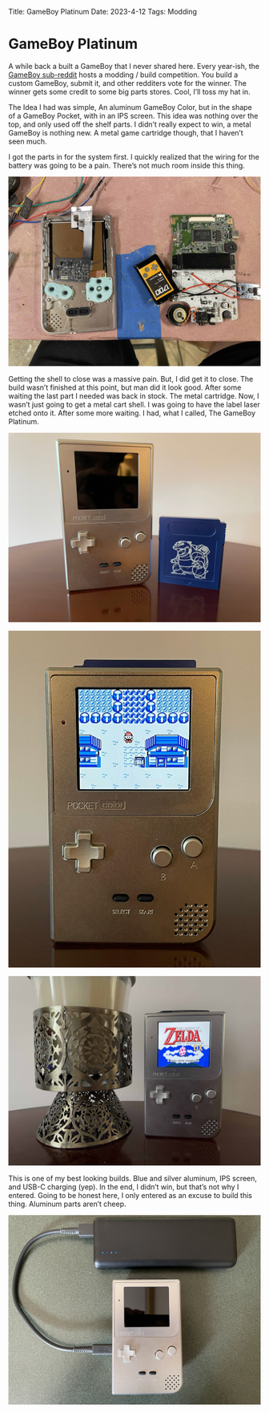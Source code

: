 ﻿Title: GameBoy Platinum
Date: 2023-4-12
Tags: Modding

# GameBoy Platinum

A while back a built a GameBoy that I never shared here. Every year-ish, the [GameBoy sub-reddit](https://old.reddit.com/r/gameboy) hosts a modding / build competition. You build a custom GameBoy, submit it, and other redditers vote for the winner. The winner gets some credit to some big parts stores. Cool, I’ll toss my hat in.

The Idea I had was simple, An aluminum GameBoy Color, but in the shape of a GameBoy Pocket, with in an IPS screen. This idea was nothing over the top, and only used off the shelf parts. I didn’t really expect to win, a metal GameBoy is nothing new. A metal game cartridge though, that I haven’t seen much. 

I got the parts in for the system first. I quickly realized that the wiring for the battery was going to be a pain. There’s not much room inside this thing.

![](_pics/fig1.jpeg)

Getting the shell to close was a massive pain. But, I did get it to close. The build wasn’t finished at this point, but man did it look good. After some waiting the last part I needed was back in stock. The metal cartridge. Now, I wasn’t just going to get a metal cart shell. I was going to have the label laser etched onto it. After some more waiting. I had, what I called, The GameBoy Platinum.

![](_pics/fig6.jpeg)

![](_pics/fig5.jpeg)

![](_pics/fig3.jpeg)

This is one of my best looking builds. Blue and silver aluminum, IPS screen, and USB-C charging (yep). In the end, I didn’t win, but that’s not why I entered. Going to be honest here, I only entered as an excuse to build this thing. Aluminum parts aren’t cheep.

![](_pics/fig8.jpeg)
